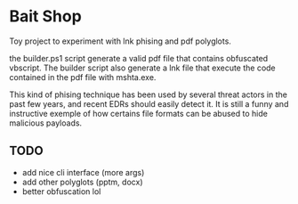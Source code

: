 # Bait Shop

Toy project to experiment with lnk phising and pdf polyglots.

the builder.ps1 script generate a valid pdf file that contains obfuscated vbscript. The builder script also generate a lnk file that execute the code contained in the pdf file with mshta.exe.

This kind of phising technique has been used by several threat actors in the past few years, and recent EDRs should easily detect it. It is still a funny and instructive exemple of how certains file formats can be abused to hide malicious payloads.

## TODO

- add nice cli interface (more args)
- add other polyglots (pptm, docx)
- better obfuscation lol